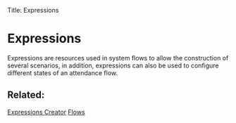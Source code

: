 Title: Expressions

# Expressions

Expressions are resources used in system flows to allow the construction of several scenarios, in addition, expressions can also be used to configure different states of an attendance flow.

## Related:

[Expressions Creator][1]
[Flows][2]

[1]:/en-us/citsmart-esp-8/platform-administration/flow-maintenance/expressions-creator.html
[2]:/en-us/citsmart-esp-8/platform-administration/flow-maintenance/flows.html
